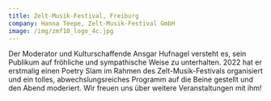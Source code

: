 ```yaml
---
title: Zelt-Musik-Festival, Freiburg
company: Hanna Teepe, Zelt-Musik-Festival GmbH
image: /img/zmf10_logo_4c.jpg
---
```

Der Moderator und Kulturschaffende Ansgar Hufnagel versteht es, sein Publikum auf fröhliche und sympathische Weise zu unterhalten. 2022 hat er erstmalig einen Poetry Slam im Rahmen des Zelt-Musik-Festivals organisiert und ein tolles, abwechslungsreiches Programm auf die Beine gestellt und den Abend moderiert. Wir freuen uns über weitere Veranstaltungen mit ihm!